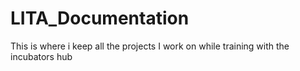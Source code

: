 # LITA_Documentation
This is where i keep all the projects I work on while training with the incubators hub
